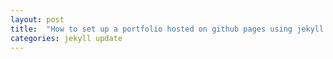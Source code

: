 ```yaml
---
layout: post
title:  "How to set up a portfolio hosted on github pages using jekyll in just a few hours"
categories: jekyll update
---
```


